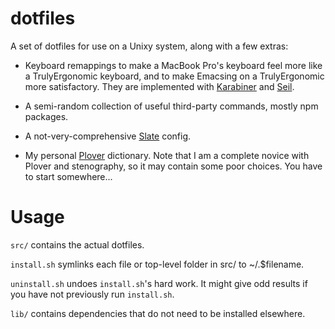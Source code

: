 dotfiles
========

A set of dotfiles for use on a Unixy system, along with a few extras:

* Keyboard remappings to make a MacBook Pro's keyboard feel more like a
TrulyErgonomic keyboard, and to make Emacsing on a TrulyErgonomic more
satisfactory. They are implemented with
[Karabiner](https://pqrs.org/osx/karabiner/) and
[Seil](https://pqrs.org/osx/karabiner/seil.html.en).

* A semi-random collection of useful third-party commands, mostly npm packages.

* A not-very-comprehensive [Slate](https://github.com/jigish/slate) config.

* My personal [Plover](http://stenoknight.com/wiki/Main_Page) dictionary.
  Note that I am a complete novice with Plover and stenography, so it may
  contain some poor choices. You have to start somewhere...

Usage
=====

``src/`` contains the actual dotfiles.

``install.sh`` symlinks each file or top-level folder in src/ to ~/.$filename.

``uninstall.sh`` undoes ``install.sh``'s hard work. It might give odd results
if you have not previously run ``install.sh``.

``lib/`` contains dependencies that do not need to be installed elsewhere.
